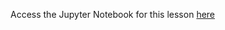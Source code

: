 Access the Jupyter Notebook for this lesson [here](https://github.com/rmotr-curriculum/base-python-curriculum/blob/master/unit-7-collections-part-1/lesson-1-intro-to-collections/Intro%20to%20Collections.ipynb)
